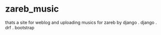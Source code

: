 # zareb_music

thats a site for weblog  and  uploading musics for zareb  by django
 . django 
 . drf
 . bootstrap 
